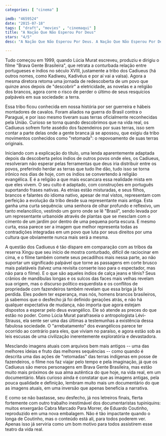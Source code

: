 ```yaml
---
categories: [ "cinema" ]

imdb: "4659524"
date: "2015-07-18"
tags: [ "draft", "movies" , "cinemaqui" ]
title: "A Nação Que Não Esperou Por Deus"
stars: "4/5"
desc: "A Nação Que Não Esperou Por Deus. A Nação Que Não Esperou Por Deus: The Nation That Didn't Wait for God (Brazil, 2015). Dirigido por Rodrigo Hinrichsen, Lúcia Murat. Escrito por Lúcia Murat."

---
```

Tudo começou em 1999, quando Lúcia Murat escreveu, produziu e dirigiu o filme "Brava Gente Brasileira", que retrata a conturbada relação entre portugueses e índios no século XVIII, justamente a tribo dos Cadiueus (há outros nomes, como Kadiweu, Kadivéus e por aí vai a valsa). Agora a mesma diretora retoma uma jornada de redescoberta de um povo que quinze anos depois de "descobrir" a eletricidade, as novelas e a religião dos brancos, agora corre o risco de perder o último de seus resquícios palpáveis em sua sociedade: a terra.

Essa tribo ficou conhecida em nossa história por ser guerreira e hábeis montadores de cavalos. Foram aliados na guerra do Brasil contra o Paraguai, e por isso mesmo tiveram suas terras oficialmente reconhecidas pela União. Curioso se torna quando descobrimos que na vida real, os Cadiueus sofrem forte assédio dos fazendeiros por suas terras, isso sem contar a parte delas onde a gente branca já se apossou, que exigiu da tribo movimentos conhecidos como "retomada": o repovoamento de suas terras originais.

Iniciando com a explicação do título, uma lenda aparentemente adaptada depois da descoberta pelos índios de outros povos onde eles, os Cadiueus, resolveram não esperar pelas ferramentas que deus iria distribuir entre os povos, preferindo herdar as terras que tudo lhe dão, tudo isso se torna irônico nos dias de hoje, com os índios se convertendo à religião evangélica. E é a religião a que mais escancara essa realidade mista em que eles vivem. O seu culto é adaptado, com construções em português suportando frases nativas. As etnias estão misturadas, e seus filhos, brancos e falantes do idioma nativo, apesar de mal vistos, representam com perfeição a evolução da tribo desde sua representante mais antiga. Esta ganha uma curta sequência: uma senhora de olhar profundo e reflexivo, um tanto melancólico, vestindo um gorro onde se lê "Brasil", sendo levada por um representante urbanoide através de plantas que se mesclam com o cimento de um jardim por dentro de uma pequena porta escura. E mesmo curta, essa parece ser a imagem que melhor representa todas as contradições integradas em um povo que luta por seus direitos por uma cultura que obviamente nunca mais será a mesma.

A questão dos Cadiueus é tão díspare em comparação com as tribos da reserva Xingu que seu início de mostra conturbado, difícil de raciocinar em cima, e o filme também comete seus pecadilhos mais nessa parte, ao não suportar um significado palpável que torne as passagens em corte brusco mais palatáveis (talvez uma revisita conserte isso para o espectador, mas não para o filme). E o que são aqueles índios de calça jeans e tênis? Seus crânios de mandíbulas longas e os sulcos das faces mais velhas revelam sua origem, mas o discurso político esquerdista e os conflitos de propriedade com fazendeiros também revelam que essa briga já foi perdida. Eles podem ter esperança, mas nós, homens brancos brasileiros, já sabemos que o desfecho já foi definido gerações atrás, e não há qualquer expectativa de mudança, não importa que agora estejam dispostos a esperar pelo deus evangélico. Ele só atende as preces do que estão no poder. Como Lúcia Murat parafraseia o antropologista Lévi-Strauss, ela sente ser uma das últimas a testemunhas a existência dessa fabulosa sociedade. O "arrebatamento" dos evangélicos parece ter ocorrido ao contrário para eles, que viviam no paraíso, e agora estão sob as leis escusas de uma civilização inerentemente exploratória e devastadora.

Mesclando imagens atuais com arquivos bem mais antigos -- uma das melhores ideias e fruto das melhores sequências -- como quando é descrita uma das ações de "retomadas" das terras indígenas em posse de fazendeiros, o filme nos faz viajar pelo tempo e pela imaginação, já que os Cadiueus são meros personagens em Brava Gente Brasileira, mas estão muito mais próximos de sua alma autêntica do que hoje, na vida real, em um documentário. Mais curioso ainda é constatar que as imagens antigas, pela pouca qualidade e definição, lembram muito mais um documentário do que as imagens atuais, em uma inversão que apenas beneficia a narrativa.

E como se não bastasse, seu desfecho, já nos letreiros finais, flerta fortemente com outro trabalho inestimável dos documentaristas tupiniquins: muitos enxergarão Cabra Marcado Para Morrer, de Eduardo Coutinho, reproduzido em uma nova embalagem. Não é tão impactante quando o longa de Coutinho, mas o conteúdo está ali, para todos poderem ver. Apenas isso já serviria como um bom motivo para todos assistirem esse teatro da vida real.

